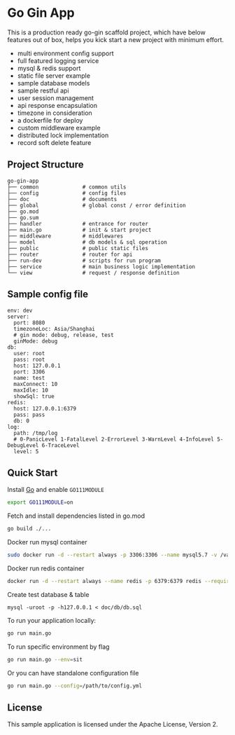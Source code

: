 # Go Gin App

This is a production ready go-gin scaffold project, which have below features out of box, helps you kick start a new project with minimum effort.

- multi environment config support
- full featured logging service
- mysql & redis support
- static file server example
- sample database models
- sample restful api
- user session management
- api response encapsulation
- timezone in consideration
- a dockerfile for deploy
- custom middleware example
- distributed lock implementation
- record soft delete feature

## Project Structure

```
go-gin-app
├── common              # common utils  
├── config              # config files
├── doc                 # documents
├── global              # global const / error definition
├── go.mod
├── go.sum
├── handler             # entrance for router
├── main.go             # init & start project
├── middleware          # middlewares
├── model               # db models & sql operation
├── public              # public static files
├── router              # router for api
├── run-dev             # scripts for run program
├── service             # main business logic implementation
└── view                # request / response definition
```

## Sample config file

```
env: dev
server:
  port: 8080
  timezoneLoc: Asia/Shanghai
  # gin mode: debug, release, test
  ginMode: debug
db:
  user: root
  pass: root
  host: 127.0.0.1
  port: 3306
  name: test
  maxConnect: 10
  maxIdle: 10
  showSql: true
redis:
  host: 127.0.0.1:6379
  pass: pass
  db: 0
log:
  path: /tmp/log
  # 0-PanicLevel 1-FatalLevel 2-ErrorLevel 3-WarnLevel 4-InfoLevel 5-DebugLevel 6-TraceLevel
  level: 5
```

## Quick Start

Install [Go](https://golang.org/dl/) and enable `GO111MODULE`

```bash
export GO111MODULE=on
```

Fetch and install dependencies listed in go.mod

```bash
go build ./...
```

Docker run mysql container 

```bash
sudo docker run -d --restart always -p 3306:3306 --name mysql5.7 -v /var/lib/mysql:/var/lib/mysql -e MYSQL_ROOT_HOST=% -e MYSQL_ROOT_PASSWORD=root mysql:5.7
```

Docker run redis container 

```bash
docker run -d --restart always --name redis -p 6379:6379 redis --requirepass "pass"
```

Create test database & table

```
mysql -uroot -p -h127.0.0.1 < doc/db/db.sql
```

To run your application locally:

```bash
go run main.go
```

To run specific environment by flag

```bash
go run main.go --env=sit
```

Or you can have standalone configuration file

```bash
go run main.go --config=/path/to/config.yml
```

## License

This sample application is licensed under the Apache License, Version 2.
